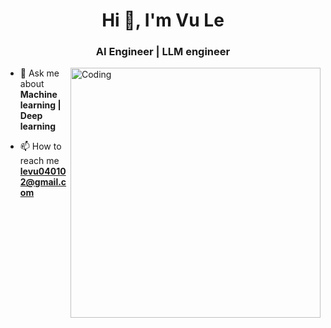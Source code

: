 <h1 align="center">Hi 👋, I'm Vu Le</h1>
<h3 align="center">AI Engineer | LLM engineer</h3>
<img align="right" alt="Coding" width="400" src="https://cdn.dribbble.com/users/1162077/screenshots/3848914/programmer.gif">

- 💬 Ask me about **Machine learning | Deep learning**

- 📫 How to reach me **levu040102@gmail.com**


